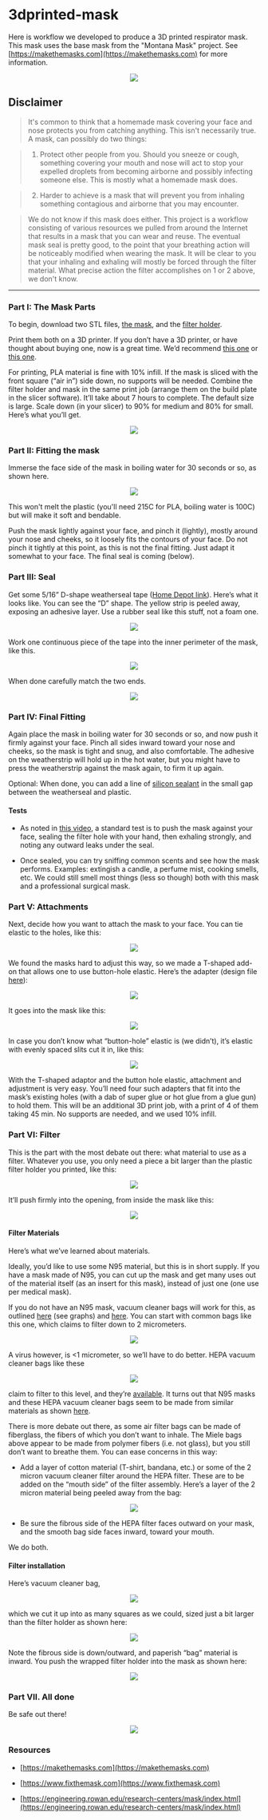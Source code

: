 # 3dprinted-mask
Here is workflow we developed to produce a 3D printed respirator mask.  This mask uses the base mask from the "Montana Mask" project. See [https://makethemasks.com](https://makethemasks.com) for more information.


<p align="center">
   <img src="https://github.com/tbensky/3dprinted-mask/blob/master/button_hole_all4.jpeg">
</p>


## Disclaimer
>It's common to think that a homemade mask covering your face and nose protects you from catching anything. This isn't necessarily true.  A mask, can possibly do two things: 

>1. Protect other people from you. Should you sneeze or cough, something covering your mouth and nose will act to stop your expelled droplets from becoming airborne and possibly infecting someone else.  This is mostly what a homemade mask does.

>2. Harder to achieve is a mask that will prevent you from inhaling something contagious and airborne that you may encounter.

>We do not know if this mask does either. This project is a workflow consisting of various resources we pulled from around the Internet that results in a mask that you can wear and reuse. The eventual mask seal is pretty good, to the point that your breathing action will be noticeably modified when wearing the mask. It will be clear to you that your inhaling and exhaling will mostly be forced through the filter material. What precise action the filter accomplishes on 1 or 2 above, we don't know. 

---

### Part I: The Mask Parts
To begin, download two STL files, [the mask](https://www.makethemasks.com/s/MontanaMasks.stl), and the [filter holder](https://www.makethemasks.com/s/MontanaMaskFilterFrameWithFlange.stl). 

Print them both on a 3D printer. If you don’t have a 3D printer, or have thought about buying one, now is a great time.  We’d recommend [this one](https://shop.prusa3d.com/en/3d-printers/181-original-prusa-i3-mk3-3d-printer.html#) or [this one](https://shop.prusa3d.com/en/3d-printers/994-original-prusa-mini.html#).  

For printing, PLA material is fine with 10% infill. If the mask is sliced with the front square (“air in”) side down, no supports will be needed.  Combine the filter holder and mask in the same print job (arrange them on the build plate in the slicer software). It’ll take about 7 hours to complete. The default size is large. Scale down (in your slicer) to 90% for medium and 80% for small. Here’s what you’ll get.

<p align="center">
   <img src=https://github.com/tbensky/3dprinted-mask/blob/master/mask800.JPG>
</p>

### Part II: Fitting the mask
Immerse the face side of the mask in boiling water for 30 seconds or so, as shown here.

<p align="center">
   <img src=https://github.com/tbensky/3dprinted-mask/blob/master/mask_water.JPG>
</p>

This won't melt the plastic (you'll need 215C for PLA, boiling water is 100C) but will make it soft and bendable.

Push the mask lightly against your face, and pinch it (lightly), mostly around your nose and cheeks, so it loosely fits the contours of your face. Do not pinch it tightly at this point, as this is not the final fitting. Just adapt it somewhat to your face. The final seal is coming (below).

### Part III: Seal
Get some 5/16” D-shape weatherseal tape ([Home Depot link](https://www.homedepot.com/p/Frost-King-5-16-in-x-1-4-in-x-17-ft-White-D-Center-EPDM-Medium-Gap-Weatherseal-Tape-V25WA/100017014)). Here’s what it looks like. You can see the “D” shape. The yellow strip is peeled away, exposing an adhesive layer. Use a rubber seal like this stuff, not a foam one.

<p align="center">
   <img src=https://github.com/tbensky/3dprinted-mask/blob/master/D-shape.JPG>
</p>


Work one continuous piece of the tape into the inner perimeter of the mask, like this.

<p align="center">
   <img src="https://github.com/tbensky/3dprinted-mask/blob/master/D-shape_start copy.JPG">
</p>

When done carefully match the two ends.

<p align="center">
   <img src="https://github.com/tbensky/3dprinted-mask/blob/master/D-done.JPG">
</p>

### Part IV: Final Fitting
Again place the mask in boiling water for 30 seconds or so, and now push it firmly against your face.  Pinch all sides inward toward your nose and cheeks, so the mask is tight and snug, and also comfortable.  The adhesive on the weatherstrip will hold up in the hot water, but you might have to press the weatherstrip against the mask again, to firm it up again.

Optional: When done, you can add a line of [silicon sealant](https://www.homedepot.com/p/DAP-Silicone-Max-2-8-oz-Clear-100-Premium-Kitchen-and-Bath-Silicone-Sealant-08794/301531803) in the small gap between the weatherseal and plastic.

#### Tests

* As noted in [this video](https://youtu.be/CVjGCPfRwUo), a standard test is to push the mask against your face, sealing the filter hole with your hand, then exhaling strongly, and noting any outward leaks under the seal.

* Once sealed, you can try sniffing common scents and see how the mask performs.  Examples: extingish a candle, a perfume mist, cooking smells, etc. We could still smell most things (less so though) both with this mask and a professional surgical mask.

### Part V: Attachments
Next, decide how you want to attach the mask to your face.  You can tie elastic to the holes, like this:

<p align="center">
   <img src="https://github.com/tbensky/3dprinted-mask/blob/master/elastic_ties.jpg">
</p>

We found the masks hard to adjust this way, so we made a T-shaped add-on that allows one to use button-hole elastic. Here’s the adapter (design file [here](https://www.thingiverse.com/thing:4283952)):

<p align="center">
   <img src="https://github.com/tbensky/3dprinted-mask/blob/master/T320.jpeg">
</p>

It goes into the mask like this:

<p align="center">
   <img src="https://github.com/tbensky/3dprinted-mask/blob/master/button_hole.jpeg">
</p>

In case you don’t know what “button-hole” elastic is (we didn’t), it’s elastic with evenly spaced slits cut it in, like this:

<p align="center">
   <img src="https://github.com/tbensky/3dprinted-mask/blob/master/button_hole.JPG">
</p>

With the T-shaped adaptor and the button hole elastic, attachment and adjustment is very easy.  You’ll need four such adapters that fit into the mask’s existing holes (with a dab of super glue or hot glue from a glue gun) to hold them.  This will be an additional 3D print job, with a print of 4 of them taking 45 min. No supports are needed, and we used 10% infill.



### Part VI: Filter
This is the part with the most debate out there: what material to use as a filter. Whatever you use, you only need a piece a bit larger than the plastic filter holder you printed, like this:

<p align="center">
   <img src="https://github.com/tbensky/3dprinted-mask/blob/master/filter_fit.JPG">
</p>

It’ll push firmly into the opening, from inside the mask like this:

<p align="center">
   <img src="https://github.com/tbensky/3dprinted-mask/blob/master/filter_fit_mask.JPG">
</p>

#### Filter Materials

Here’s what we’ve learned about materials.

Ideally, you’d like to use some N95 material, but this is in short supply. If you have a mask made of N95, you can cut up the mask and get many uses out of the material itself (as an insert for this mask), instead of just one (one use per medical mask).

If you do not have an N95 mask, vacuum cleaner bags will work for this, as outlined [here](https://smartairfilters.com/en/blog/best-materials-make-diy-face-mask-virus/) (see graphs) and [here](https://www.ncbi.nlm.nih.gov/pubmed/24229526). You can start with common bags like this one, which claims to filter down to 2 micrometers.

<p align="center">
   <img src="https://github.com/tbensky/3dprinted-mask/blob/master/kenmore.JPG">
</p>

A virus however, is <1 micrometer, so we’ll have to do better. HEPA vacuum cleaner bags like these

<p align="center">
   <img src="https://github.com/tbensky/3dprinted-mask/blob/master/meile_filters.JPG">
</p>

claim to filter to this level, and they’re [available](https://www.bedbathandbeyond.com/store/product/miele-airclean-fjm-dustbag/1016438286?keyword=meile-baggs).  It turns out that N95 masks and these HEPA vacuum cleaner bags seem to be made from similar materials as shown [here](https://youtu.be/ZWkLqJrjWe8).  

There is more debate out there, as some air filter bags can be made of fiberglass, the fibers of which you don’t want to inhale.  The Miele bags above appear to be made from polymer fibers (i.e. not glass), but you still don’t want to breathe them.  You can ease concerns in this way: 

* Add a layer of cotton material (T-shirt, bandana, etc.) or some of the 2 micron vacuum cleaner filter around the HEPA filter. These are to be added on the “mouth side” of the filter assembly. Here’s a layer of the 2 micron material being peeled away from the bag:

<p align="center">
   <img src="https://github.com/tbensky/3dprinted-mask/blob/master/2micron.JPG">
</p>

* Be sure the fibrous side of the HEPA filter faces outward on your mask, and the smooth bag side faces inward, toward your mouth.

We do both. 

#### Filter installation

Here’s vacuum cleaner bag,

<p align="center">
   <img src="https://github.com/tbensky/3dprinted-mask/blob/master/vac_bag.JPG">
</p>

which we cut it up into as many squares as we could, sized just a bit larger than the filter holder as shown here:

<p align="center">
   <img src="https://github.com/tbensky/3dprinted-mask/blob/master/filter_fit.JPG">
</p>

Note the fibrous side is down/outward, and paperish “bag” material is inward. You push the wrapped filter holder into the mask as shown here:

<p align="center">
   <img src="https://github.com/tbensky/3dprinted-mask/blob/master/filter_fit_mask.JPG">
</p>



### Part VII. All done

Be safe out there!

<p align="center">
   <img src="https://github.com/tbensky/3dprinted-mask/blob/master/button_hole_all4.jpeg">
</p>

### Resources


* [https://makethemasks.com](https://makethemasks.com)

* [https://www.fixthemask.com](https://www.fixthemask.com)

* [https://engineering.rowan.edu/research-centers/mask/index.html](https://engineering.rowan.edu/research-centers/mask/index.html)










